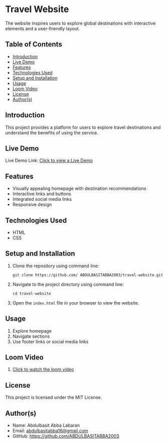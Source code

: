   <h1>Travel Website</h1>
<p>The website inspires users to explore global destinations with interactive elements and a user-friendly layout.</p>
<h2>Table of Contents</h2>
<ul>
<li><a href="#introduction">Introduction</a></li>
<li><a href="#live-demo">Live Demo</a></li>
<li><a href="#features">Features</a></li>
<li><a href="#technologies-used">Technologies Used</a></li>
<li><a href="#setup-and-installation">Setup and Installation</a></li>
<li><a href="#usage">Usage</a></li>
<li><a href="#video">Loom Video</a></li>
<li><a href="#license">License</a></li>
<li><a href="#authors">Author(s)</a></li>
</ul>

<section id="introduction">
<h2>Introduction</h2>
<p>This project provides a platform for users to explore travel destinations and understand the benefits of using the service.</p>
</section>

<section id="live-demo">
            <h2>Live Demo</h2>
            <p>Live Demo Link: <a href="https://travel-website-bl27.onrender.com">Click to view a Live Demo</a></p>
 </section>

<section id="features">
<h2>Features</h2>
<ul>
<li>Visually appealing homepage with destination recommendations</li>
<li>Interactive links and buttons</li>
<li>Integrated social media links</li>
<li>Responsive design</li>
</ul>
</section>

<section id="technologies-used">
<h2>Technologies Used</h2>
<ul>
<li>HTML</li>
<li>CSS</li>
</ul>
</section>

<section id="setup-and-installation">
<h2>Setup and Installation</h2>
<ol>
                <li>Clone the repository using command line:
                    <pre><code>git clone https://github.com/ ABDULBASITABBA2003/travel-website.git</code></pre>
                </li>
                <li>Navigate to the project directory using command line:
                    <pre><code>cd travel-website</code></pre>
                </li>
                <li>Open the <code>index.html</code> file in your browser to view the website.</li>
</ol>
</section>

<section id="usage">
<h2>Usage</h2>
<ol>
<li>Explore homepage</li>
<li>Navigate sections</li>
<li>Use footer links or social media links</li>
</ol>
</section>

<section id="video">
  <h2>Loom Video</h2>
<ol>
<li><a href="https://www.loom.com/share/36dd4cf6b9d84171961d3bb0ba2c762b?sid=f5679c6c-dde5-4232-ab0f-071c3c3ad87c">Click to watch the loom video</a></li>
</ol>
</section>

<section id="license">
<h2>License</h2>
<p>This project is licensed under the MIT License.</p>
</section>

<section id="authors">
<h2>Author(s)</h2>
<ul>
<li>Name: Abdulbasit Abba Labaran</li>
<li>Email: <a href="mailto:abdulbasitabba16@gmail.com ">abdulbasitabba16@gmail.com</a></li>
<li>GitHub: <a href=https://github.com/ABDULBASITABBA2003 target="_blank">https://github.com/ABDULBASITABBA2003</a></li>
</ul>
</section>

